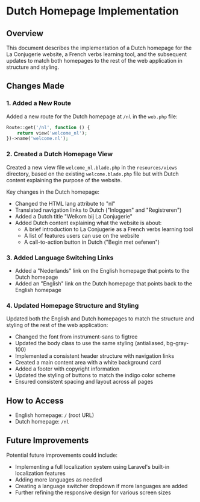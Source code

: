# Dutch Homepage Implementation

## Overview
This document describes the implementation of a Dutch homepage for the La Conjugerie website, a French verbs learning tool, and the subsequent updates to match both homepages to the rest of the web application in structure and styling.

## Changes Made

### 1. Added a New Route
Added a new route for the Dutch homepage at `/nl` in the `web.php` file:

```php
Route::get('/nl', function () {
    return view('welcome_nl');
})->name('welcome.nl');
```

### 2. Created a Dutch Homepage View
Created a new view file `welcome_nl.blade.php` in the `resources/views` directory, based on the existing `welcome.blade.php` file but with Dutch content explaining the purpose of the website.

Key changes in the Dutch homepage:
- Changed the HTML lang attribute to "nl"
- Translated navigation links to Dutch ("Inloggen" and "Registreren")
- Added a Dutch title "Welkom bij La Conjugerie"
- Added Dutch content explaining what the website is about:
  - A brief introduction to La Conjugerie as a French verbs learning tool
  - A list of features users can use on the website
  - A call-to-action button in Dutch ("Begin met oefenen")

### 3. Added Language Switching Links
- Added a "Nederlands" link on the English homepage that points to the Dutch homepage
- Added an "English" link on the Dutch homepage that points back to the English homepage

### 4. Updated Homepage Structure and Styling
Updated both the English and Dutch homepages to match the structure and styling of the rest of the web application:

- Changed the font from instrument-sans to figtree
- Updated the body class to use the same styling (antialiased, bg-gray-100)
- Implemented a consistent header structure with navigation links
- Created a main content area with a white background card
- Added a footer with copyright information
- Updated the styling of buttons to match the indigo color scheme
- Ensured consistent spacing and layout across all pages

## How to Access
- English homepage: `/` (root URL)
- Dutch homepage: `/nl`

## Future Improvements
Potential future improvements could include:
- Implementing a full localization system using Laravel's built-in localization features
- Adding more languages as needed
- Creating a language switcher dropdown if more languages are added
- Further refining the responsive design for various screen sizes